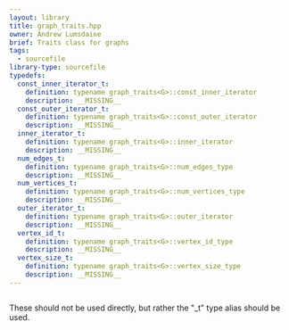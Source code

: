 ```yaml
---
layout: library
title: graph_traits.hpp
owner: Andrew Lumsdaine
brief: Traits class for graphs
tags:
  - sourcefile
library-type: sourcefile
typedefs:
  const_inner_iterator_t:
    definition: typename graph_traits<G>::const_inner_iterator
    description: __MISSING__
  const_outer_iterator_t:
    definition: typename graph_traits<G>::const_outer_iterator
    description: __MISSING__
  inner_iterator_t:
    definition: typename graph_traits<G>::inner_iterator
    description: __MISSING__
  num_edges_t:
    definition: typename graph_traits<G>::num_edges_type
    description: __MISSING__
  num_vertices_t:
    definition: typename graph_traits<G>::num_vertices_type
    description: __MISSING__
  outer_iterator_t:
    definition: typename graph_traits<G>::outer_iterator
    description: __MISSING__
  vertex_id_t:
    definition: typename graph_traits<G>::vertex_id_type
    description: __MISSING__
  vertex_size_t:
    definition: typename graph_traits<G>::vertex_size_type
    description: __MISSING__
---
```


```{index}  graph_traits.hpp
```

These should not be used directly, but rather the "_t" type alias should be used.
